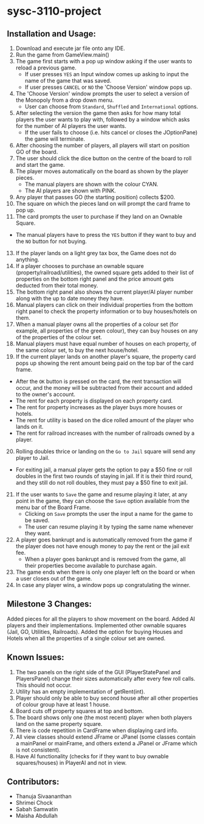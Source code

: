 # sysc-3110-project

## Installation and Usage:

1. Download and execute jar file onto any IDE.
2. Run the game from GameView.main()
3. The game first starts with a pop up window asking if the user wants to reload a previous game. 
    - If user presses `YES` an Input window comes up asking to input the name of the game that was saved.
    - If user presses `CANCEL` or `NO` the 'Choose Version' window pops up.
4. The 'Choose Version' window prompts the user to select a version of the Monopoly from a drop down menu.
    - User can choose from `Standard`, `Shuffled` and `International` options.
5. After selecting the version the game then asks for how many total players the user wants to play with, followed by a window which asks for the number of AI players the user wants.
   - If the user fails to choose (i.e. hits cancel or closes the JOptionPane) the game will terminate.
7. After choosing the number of players, all players will start on position GO of the board.
8. The user should click the dice button on the centre of the board to roll and start the game.
9. The player moves automatically on the board as shown by the player pieces.
   - The manual players are shown with the colour CYAN.
   - The AI players are shown with PINK.
10. Any player that passes GO (the starting position) collects $200.
11. The square on which the pieces land on will prompt the card frame to pop up.
12. The card prompts the user to purchase if they land on an Ownable Square.                                                  
   - The manual players have to press the `YES` button if they want to buy and the `NO` button for not buying.
13. If the player lands on a light grey tax box, the Game does not do anything.
14. If a player chooses to purchase an ownable square (property/railroad/utilities), the owned square gets added to their list of properties on the bottom right panel and the price amount gets deducted from their total money.
15. The bottom right panel also shows the current player/AI player number along with the up to date money they have.
16. Manual players can click on their individual properties from the bottom right panel to check the property information or to buy houses/hotels on them.
17. When a manual player owns all the properties of a colour set (for example, all properties of the green colour), they can buy houses on any of the properties of the colour set. 
18. Manual players must have equal number of houses on each property, of the same colour set, to buy the next house/hotel.
19. If the current player lands on another player's square, the property card pops up showing the rent amount being paid on the top bar of the card frame.
   - After the `OK` button is pressed on the card, the rent transaction will occur, and the money will be subtracted from their account and added to the owner's  account.
   - The rent for each property is displayed on each property card.
   - The rent for property increases as the player buys more houses or hotels.
   - The rent for utility is based on the dice rolled amount of the player who lands on it.
   - The rent for railroad increases with the number of railroads owned by a player.
20. Rolling doubles thrice or landing on the `Go to Jail` square will send any player to Jail.
  - For exiting jail, a manual player gets the option to pay a $50 fine or roll doubles in the first two rounds of staying in jail. If it is their third round, and they still do not roll doubles, they must pay a $50 fine to exit jail.
21. If the user wants to `Save` the game and resume playing it later, at any point in the game, they can choose the `Save` option available from the menu bar of the Board Frame.
    - Clicking on `Save` prompts the user the input a name for the game to be saved.
    - The user can resume playing it by typing the same name whenever they want.
22. A player goes bankrupt and is automatically removed from the game if the player does not have enough money to pay the rent or the jail exit fee.
    - When a player goes bankrupt and is removed from the game, all their properties become available to purchase again.
23. The game ends when there is only one player left on the board or when a user closes out of the game.
24. In case any player wins, a window pops up congratulating the winner.


## Milestone 3 Changes:

Added pieces for all the players to show movement on the board.
Added AI players and their implementations.
Implemented other ownable squares (Jail, GO, Utilities, Railroads).
Added the option for buying Houses and Hotels when all the properties of a single colour set are owned.


## Known Issues:


1. The two panels on the right side of the GUI (PlayerStatePanel and PlayersPanel) change their sizes automatically after every few roll calls. This should not occur.
2. Utility has an empty implementation of getRent(int).
3. Player should only be able to buy second house after all other properties of colour group have at least 1 house.
4. Board cuts off property squares at top and bottom.
5. The board shows only one (the most recent) player when both players land on the same property square.
6. There is code repetition in CardFrame when displaying card info.
7. All view classes should extend JFrame or JPanel (some classes contain a mainPanel or mainFrame, and others extend a JPanel or JFrame which is not consistent).
8. Have AI functionality (checks for if they want to buy ownable squares/houses) in PlayerAI and not in view.


## Contributors:

* Thanuja Sivaananthan
* Shrimei Chock
* Sabah Samwatin
* Maisha Abdullah
